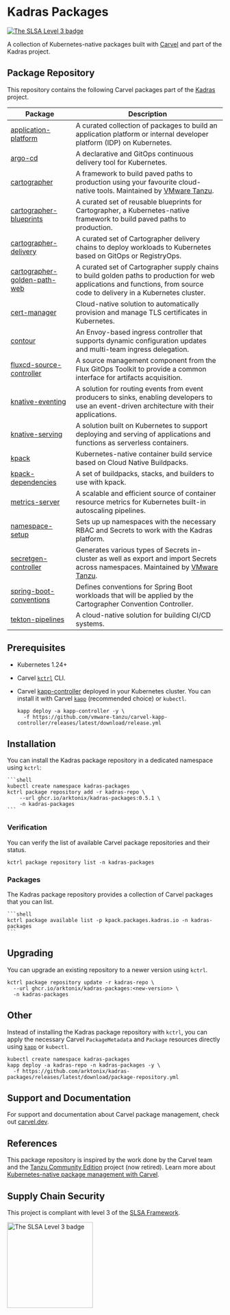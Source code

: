 # Kadras Packages

<a href="https://slsa.dev/spec/v0.1/levels"><img src="https://slsa.dev/images/gh-badge-level3.svg" alt="The SLSA Level 3 badge"></a>

A collection of Kubernetes-native packages built with [Carvel](https://carvel.dev) and part of the Kadras project.

## Package Repository

This repository contains the following Carvel packages part of the [Kadras](https://kadras.io) project.

| Package | Description |
|---------|-------------|
| [application-platform](https://github.com/arktonix/kadras-application-platform) | A curated collection of packages to build an application platform or internal developer platform (IDP) on Kubernetes. |
| [argo-cd](https://github.com/arktonix/package-for-argo-cd) | A declarative and GitOps continuous delivery tool for Kubernetes. |
| [cartographer](https://github.com/vmware-tanzu/package-for-cartographer) | A framework to build paved paths to production using your favourite cloud-native tools. Maintained by [VMware Tanzu](https://github.com/vmware-tanzu). |
| [cartographer-blueprints](https://github.com/arktonix/cartographer-blueprints) | A curated set of reusable blueprints for Cartographer, a Kubernetes-native framework to build paved paths to production. |
| [cartographer-delivery](https://github.com/arktonix/cartographer-delivery) | A curated set of Cartographer delivery chains to deploy workloads to Kubernetes based on GitOps or RegistryOps. |
| [cartographer-golden-path-web](https://github.com/arktonix/cartographer-golden-path-web) | A curated set of Cartographer supply chains to build golden paths to production for web applications and functions, from source code to delivery in a Kubernetes cluster. |
| [cert-manager](https://github.com/arktonix/package-for-cert-manager) | Cloud-native solution to automatically provision and manage TLS certificates in Kubernetes. |
| [contour](https://github.com/arktonix/package-for-contour) | An Envoy-based ingress controller that supports dynamic configuration updates and multi-team ingress delegation. |
| [fluxcd-source-controller](https://github.com/arktonix/package-for-fluxcd-source-controller) | A source management component from the Flux GitOps Toolkit to provide a common interface for artifacts acquisition. |
| [knative-eventing](https://github.com/arktonix/package-for-knative-eventing) | A solution for routing events from event producers to sinks, enabling developers to use an event-driven architecture with their applications. |
| [knative-serving](https://github.com/arktonix/package-for-knative-serving) | A solution built on Kubernetes to support deploying and serving of applications and functions as serverless containers. |
| [kpack](https://github.com/arktonix/package-for-kpack) | Kubernetes-native container build service based on Cloud Native Buildpacks. |
| [kpack-dependencies](https://github.com/arktonix/kpack-dependencies) | A set of buildpacks, stacks, and builders to use with kpack. |
| [metrics-server](https://github.com/arktonix/package-for-metrics-server) | A scalable and efficient source of container resource metrics for Kubernetes built-in autoscaling pipelines. |
| [namespace-setup](https://github.com/arktonix/namespace-setup) | Sets up up namespaces with the necessary RBAC and Secrets to work with the Kadras platform. |
| [secretgen-controller](https://github.com/vmware-tanzu/carvel-secretgen-controller) | Generates various types of Secrets in-cluster as well as export and import Secrets across namespaces. Maintained by [VMware Tanzu](https://github.com/vmware-tanzu). |
| [spring-boot-conventions](https://github.com/arktonix/package-for-spring-boot-conventions) | Defines conventions for Spring Boot workloads that will be applied by the Cartographer Convention Controller. |
| [tekton-pipelines](https://github.com/arktonix/package-for-tekton-pipelines) | A cloud-native solution for building CI/CD systems. |

## Prerequisites

* Kubernetes 1.24+
* Carvel [`kctrl`](https://carvel.dev/kapp-controller/docs/latest/install/#installing-kapp-controller-cli-kctrl) CLI.
* Carvel [kapp-controller](https://carvel.dev/kapp-controller) deployed in your Kubernetes cluster. You can install it with Carvel [`kapp`](https://carvel.dev/kapp/docs/latest/install) (recommended choice) or `kubectl`.

  ```shell
  kapp deploy -a kapp-controller -y \
    -f https://github.com/vmware-tanzu/carvel-kapp-controller/releases/latest/download/release.yml
  ```

## Installation

You can install the Kadras package repository in a dedicated namespace using `kctrl`:

    ```shell
    kubectl create namespace kadras-packages
    kctrl package repository add -r kadras-repo \
        --url ghcr.io/arktonix/kadras-packages:0.5.1 \
        -n kadras-packages
    ```

### Verification

You can verify the list of available Carvel package repositories and their status.

  ```shell
  kctrl package repository list -n kadras-packages
  ```

### Packages

The Kadras package repository provides a collection of Carvel packages that you can list.

    ```shell
    kctrl package available list -p kpack.packages.kadras.io -n kadras-packages
    ```

## Upgrading

You can upgrade an existing repository to a newer version using `kctrl`.

  ```shell
  kctrl package repository update -r kadras-repo \
    --url ghcr.io/arktonix/kadras-packages:<new-version> \
    -n kadras-packages
  ```

## Other

Instead of installing the Kadras package repository with `kctrl`, you can apply the necessary Carvel `PackageMetadata` and `Package` resources directly using [`kapp`](https://carvel.dev/kapp/docs/latest/install) or `kubectl`.

  ```shell
  kubectl create namespace kadras-packages
  kapp deploy -a kadras-repo -n kadras-packages -y \
    -f https://github.com/arktonix/kadras-packages/releases/latest/download/package-repository.yml
  ```

## Support and Documentation

For support and documentation about Carvel package management, check out [carvel.dev](https://carvel.dev/kapp-controller/docs/latest/packaging).

## References

This package repository is inspired by the work done by the Carvel team and the [Tanzu Community Edition](https://github.com/vmware-tanzu/community-edition) project (now retired). Learn more about [Kubernetes-native package management with Carvel](https://carvel.dev/kapp-controller/docs/latest/packaging).

## Supply Chain Security

This project is compliant with level 3 of the [SLSA Framework](https://slsa.dev).

<img src="https://slsa.dev/images/SLSA-Badge-full-level3.svg" alt="The SLSA Level 3 badge" width=200>
